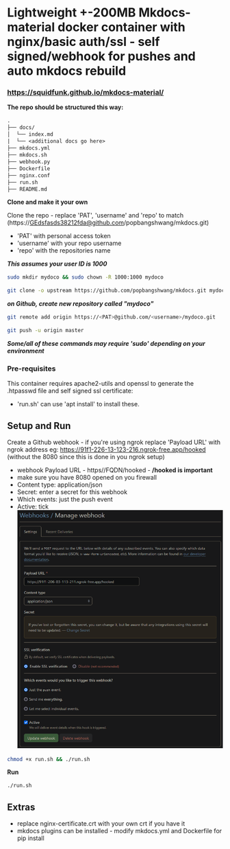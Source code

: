 # Lightweight +-200MB Mkdocs-material docker container with nginx/basic auth/ssl - self signed/webhook for pushes and auto mkdocs rebuild

### https://squidfunk.github.io/mkdocs-material/

**The repo should be structured this way:**

```
.
├── docs/
│  └── index.md
|  └── <additional docs go here>
├── mkdocs.yml
├── mkdocs.sh
├── webhook.py
├── Dockerfile
├── nginx.conf
├── run.sh
├── README.md
```


**Clone and make it your own**

Clone the repo - replace 'PAT', 'username' and 'repo' to match (https://GEdsfasds38212fda@github.com/popbangshwang/mkdocs.git)
 - 'PAT' with personal access token
 - 'username' with your repo username
 - 'repo' with the repositories name

***This assumes your user ID is 1000***

```bash
sudo mkdir mydoco && sudo chown -R 1000:1000 mydoco
```

```bash
git clone -o upstream https://github.com/popbangshwang/mkdocs.git mydoco && cd mydoco
```

***on Github, create new repository called "mydoco"***

```bash
git remote add origin https://<PAT>@github.com/<username>/mydoco.git
```
```bash
git push -u origin master
```

***Some/all of these commands may require 'sudo' depending on your environment***

### Pre-requisites

This container requires apache2-utils and openssl to generate the .htpasswd file and self signed ssl certificate:
  - 'run.sh' can use 'apt install' to install these.

## Setup and Run

Create a Github webhook - if you're using ngrok replace 'Payload URL' with ngrok address eg: https://91f1-226-13-123-216.ngrok-free.app/hooked (without the 8080 since this is done in you ngrok setup)
 - webhook Payload URL - https//FQDN/hooked  - **/hooked is important**
 - make sure you have 8080 opened on you firewall
 - Content type: application/json
 - Secret: enter a secret for this webhook
 - Which events: just the push event
 - Active: tick
![alt text](image-1.png)

```bash
chmod +x run.sh && ./run.sh
```

**Run**
```bash
./run.sh
```

## Extras

 - replace nginx-certificate.crt with your own crt if you have it
 - mkdocs plugins can be installed - modify mkdocs.yml and Dockerfile for pip install <plugin>
